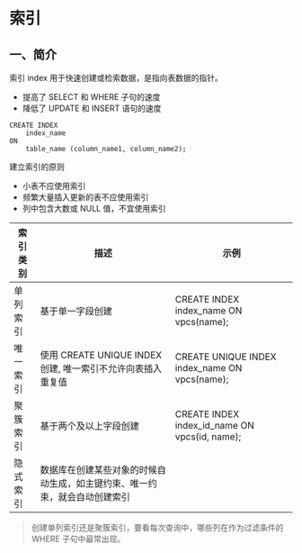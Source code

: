 # 索引
## 一、简介
索引 index 用于快速创建或检索数据，是指向表数据的指针。
* 提高了 SELECT 和 WHERE 子句的速度
* 降低了 UPDATE 和 INSERT 语句的速度

```
CREATE INDEX 
    index_name 
ON 
    table_name (column_name1, column_name2);
```
建立索引的原则
* 小表不应使用索引
* 频繁大量插入更新的表不应使用索引
* 列中包含大数或 NULL 值，不宜使用索引

索引类别 | 描述 | 示例
-------- | ---- | ----
单列索引 | 基于单一字段创建 | CREATE INDEX index_name ON vpcs(name);
唯一索引 | 使用 CREATE UNIQUE INDEX 创建, 唯一索引不允许向表插入重复值 | CREATE UNIQUE INDEX index_name ON vpcs(name);
聚簇索引 | 基于两个及以上字段创建 | CREATE INDEX index_id_name ON vpcs(id, name);
隐式索引 | 数据库在创建某些对象的时候自动生成，如主键约束、唯一约束，就会自动创建索引 | 

> 创建单列索引还是聚簇索引，要看每次查询中，哪些列在作为过滤条件的 WHERE 子句中最常出现。